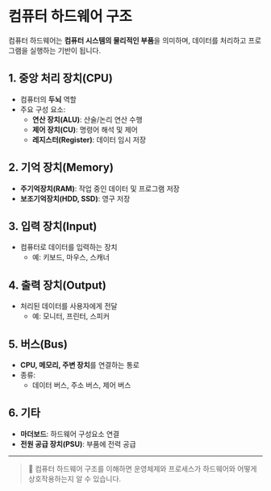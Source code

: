 # 컴퓨터 하드웨어 구조

컴퓨터 하드웨어는 **컴퓨터 시스템의 물리적인 부품**을 의미하며, 데이터를 처리하고 프로그램을 실행하는 기반이 됩니다.

## 1. 중앙 처리 장치(CPU)
- 컴퓨터의 **두뇌** 역할
- 주요 구성 요소:
  - **연산 장치(ALU)**: 산술/논리 연산 수행
  - **제어 장치(CU)**: 명령어 해석 및 제어
  - **레지스터(Register)**: 데이터 임시 저장

## 2. 기억 장치(Memory)
- **주기억장치(RAM)**: 작업 중인 데이터 및 프로그램 저장
- **보조기억장치(HDD, SSD)**: 영구 저장

## 3. 입력 장치(Input)
- 컴퓨터로 데이터를 입력하는 장치
  - 예: 키보드, 마우스, 스캐너

## 4. 출력 장치(Output)
- 처리된 데이터를 사용자에게 전달
  - 예: 모니터, 프린터, 스피커

## 5. 버스(Bus)
- **CPU, 메모리, 주변 장치**를 연결하는 통로
- 종류:
  - 데이터 버스, 주소 버스, 제어 버스

## 6. 기타
- **마더보드**: 하드웨어 구성요소 연결
- **전원 공급 장치(PSU)**: 부품에 전력 공급

---

> 🔹 컴퓨터 하드웨어 구조를 이해하면 운영체제와 프로세스가 하드웨어와 어떻게 상호작용하는지 알 수 있습니다.
